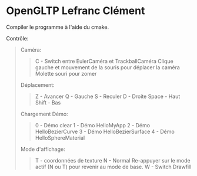 # OpenGLTP Lefranc Clément  

Compiler le programme à l'aide du cmake.  

Contrôle:  
<blockquote>
  Caméra:
  <blockquote>
    C - Switch entre EulerCaméra et TrackballCaméra  
    Clique gauche et mouvement de la souris pour déplacer la caméra  
    Molette souri pour zomer
  </blockquote>
  Déplacement:  
  <blockquote>
    Z - Avancer  
    Q - Gauche  
    S - Reculer  
    D - Droite  
    Space - Haut  
    Shift - Bas  
    </blockquote>
  Chargement Démo:  
  <blockquote>
    0 - Démo clear  
    1 - Démo HelloMyApp  
    2 - Démo HelloBezierCurve  
    3 - Démo HelloBezierSurface  
    4 - Démo HelloSphereMaterial  
  </blockquote>
  Mode d'affichage:  
  <blockquote>
    T - coordonnées de texture  
    N - Normal  
    Re-appuyer sur le mode actif (N ou T) pour revenir au mode de base.  
    W - Switch Drawfill  
   </blockquote>
</blockquote>

    
  

